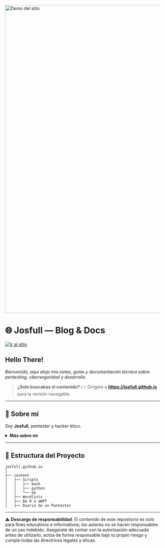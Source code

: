 <img src="demo.gif" alt="Demo del sitio" width="1000"/>

# 🌐 Josfull — Blog & Docs

[![Ir al sitio](https://img.shields.io/badge/Visitar%20sitio-josfull.github.io-2ea44f?style=for-the-badge&logo=githubpages)](https://josfull.github.io)

## Hello There!

*Bienvenido, aqui alojo mis notas, guías y documentación técnica sobre pentesting, ciberseguridad y desarrollo.*  

> **¿Solo buscabas el contenido?** 👉 Dirígete a **https://josfull.github.io** para la versión navegable.

---

## 👤 Sobre mí

Soy **Josfull**, pentester y hacker ético.

<details>
  <summary><strong>Más sobre mí</strong></summary>
  <ul>
    <li><strong>Nombre:</strong> Josfull</li>
    <li><strong>Ubicación:</strong> Argentina</li>
    <li><strong>Roles:</strong> Pentester | Hacker ético</li>
    <li><strong>Habilidades:</strong> 
      Análisis y explotación de vulnerabilidades web avanzadas, análisis de código,
      ingeniería inversa, organización y documentación de hallazgos para la redacción de informes.
    </li>
  </ul>
</details>


---

## 📂 Estructura del Proyecto

```text
josfull.github.io
│
├── content
│   ├── Scripts
│   │   ├── bash
│   │   ├── python
│   │   └── Go
│   ├── Wordlists
│   ├── De 0 a eWPT
│   ├── Diario de un Pentester
```

---


⚠️ **Descargo de responsabilidad**: El contenido de este repositorio es solo para fines educativos e informativos; los autores no se hacen responsables de un uso indebido. Asegúrate de contar con la autorización adecuada antes de utilizarlo, actúa de forma responsable bajo tu propio riesgo y cumple todas las directrices legales y éticas.
